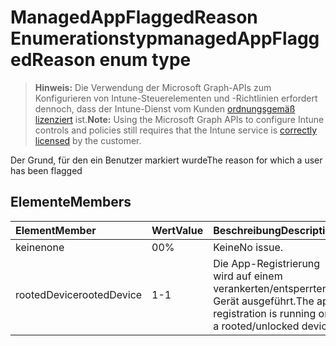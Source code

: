 # <a name="managedappflaggedreason-enum-type"></a><span data-ttu-id="f08d8-101">ManagedAppFlaggedReason Enumerationstyp</span><span class="sxs-lookup"><span data-stu-id="f08d8-101">managedAppFlaggedReason enum type</span></span>

> <span data-ttu-id="f08d8-102">**Hinweis:** Die Verwendung der Microsoft Graph-APIs zum Konfigurieren von Intune-Steuerelementen und -Richtlinien erfordert dennoch, dass der Intune-Dienst vom Kunden [ordnungsgemäß lizenziert](https://go.microsoft.com/fwlink/?linkid=839381) ist.</span><span class="sxs-lookup"><span data-stu-id="f08d8-102">**Note:** Using the Microsoft Graph APIs to configure Intune controls and policies still requires that the Intune service is [correctly licensed](https://go.microsoft.com/fwlink/?linkid=839381) by the customer.</span></span>

<span data-ttu-id="f08d8-103">Der Grund, für den ein Benutzer markiert wurde</span><span class="sxs-lookup"><span data-stu-id="f08d8-103">The reason for which a user has been flagged</span></span>
## <a name="members"></a><span data-ttu-id="f08d8-104">Elemente</span><span class="sxs-lookup"><span data-stu-id="f08d8-104">Members</span></span>
|<span data-ttu-id="f08d8-105">Element</span><span class="sxs-lookup"><span data-stu-id="f08d8-105">Member</span></span>|<span data-ttu-id="f08d8-106">Wert</span><span class="sxs-lookup"><span data-stu-id="f08d8-106">Value</span></span>|<span data-ttu-id="f08d8-107">Beschreibung</span><span class="sxs-lookup"><span data-stu-id="f08d8-107">Description</span></span>|
|:---|:---|:---|
|<span data-ttu-id="f08d8-108">keine</span><span class="sxs-lookup"><span data-stu-id="f08d8-108">none</span></span>|<span data-ttu-id="f08d8-109">0</span><span class="sxs-lookup"><span data-stu-id="f08d8-109">0%</span></span>|<span data-ttu-id="f08d8-110">Keine</span><span class="sxs-lookup"><span data-stu-id="f08d8-110">No issue.</span></span>|
|<span data-ttu-id="f08d8-111">rootedDevice</span><span class="sxs-lookup"><span data-stu-id="f08d8-111">rootedDevice</span></span>|<span data-ttu-id="f08d8-112">1</span><span class="sxs-lookup"><span data-stu-id="f08d8-112">-1</span></span>|<span data-ttu-id="f08d8-113">Die App-Registrierung wird auf einem verankerten/entsperrten Gerät ausgeführt.</span><span class="sxs-lookup"><span data-stu-id="f08d8-113">The app registration is running on a rooted/unlocked device.</span></span>|








